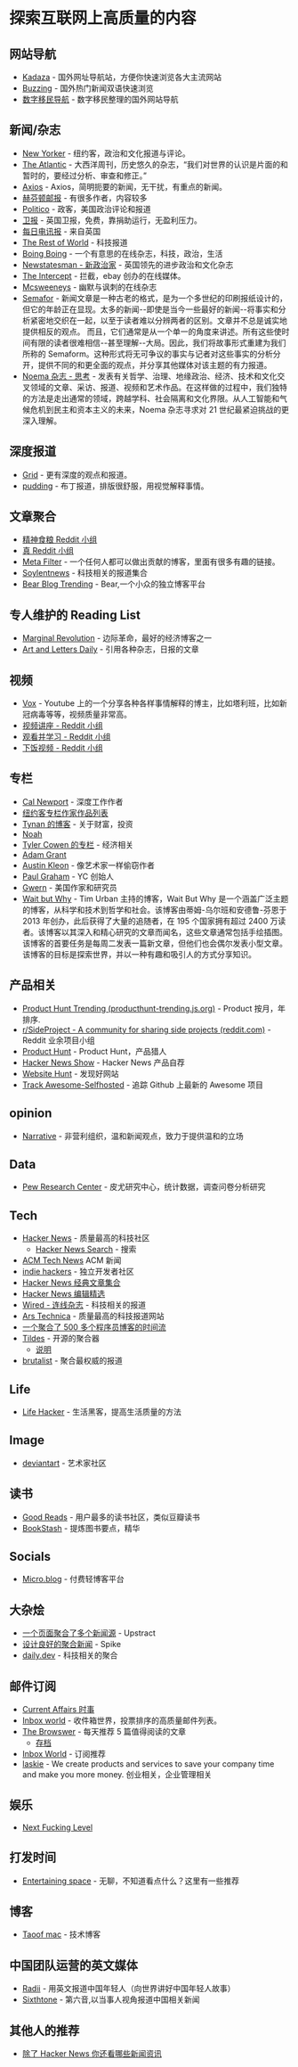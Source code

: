 # 探索互联网上高质量的内容

## 网站导航

- [Kadaza](https://www.kadaza.com/) - 国外网址导航站，方便你快速浏览各大主流网站
- [Buzzing](https://www.buzzing.cc) - 国外热门新闻双语快速浏览
- [数字移民导航](https://shuziyimin.org/) - 数字移民整理的国外网站导航

## 新闻/杂志

- [New Yorker](https://www.newyorker.com/) - 纽约客，政治和文化报道与评论。
- [The Atlantic](https://www.theatlantic.com/) - 大西洋周刊，历史悠久的杂志，“我们对世界的认识是片面的和暂时的，要经过分析、审查和修正。”
- [Axios](https://www.axios.com/) - Axios，简明扼要的新闻，无干扰，有重点的新闻。
- [赫芬顿邮报](https://www.huffpost.com/) - 有很多作者，内容较多
- [Politico](https://www.politico.com/) - 政客，美国政治评论和报道
- [卫报](https://www.theguardian.com/) - 英国卫报，免费，靠捐助运行，无盈利压力。
- [每日电讯报](https://www.telegraph.co.uk/) - 来自英国
- [The Rest of World](https://restofworld.org/) - 科技报道
- [Boing Boing](https://boingboing.net/) - 一个有意思的在线杂志，科技，政治，生活
- [Newstatesman - 新政治家](https://www.newstatesman.com/) - 英国领先的进步政治和文化杂志
- [The Intercept](https://theintercept.com/) - 拦截，ebay 创办的在线媒体。
- [Mcsweeneys](https://www.mcsweeneys.net/) - 幽默与讽刺的在线杂志
- [Semafor](https://www.semafor.com/) - 新闻文章是一种古老的格式，是为一个多世纪的印刷报纸设计的，但它的年龄正在显现。太多的新闻--即使是当今一些最好的新闻--将事实和分析紧密地交织在一起，以至于读者难以分辨两者的区别。文章并不总是诚实地提供相反的观点。 而且，它们通常是从一个单一的角度来讲述。所有这些使时间有限的读者很难相信--甚至理解--大局。因此，我们将故事形式重建为我们所称的 Semaform。这种形式将无可争议的事实与记者对这些事实的分析分开，提供不同的和更全面的观点，并分享其他媒体对该主题的有力报道。
- [Noema 杂志 - 思考](https://www.noemamag.com/) - 发表有关哲学、治理、地缘政治、经济、技术和文化交叉领域的文章、采访、报道、视频和艺术作品。在这样做的过程中，我们独特的方法是走出通常的领域，跨越学科、社会隔离和文化界限。从人工智能和气候危机到民主和资本主义的未来，Noema 杂志寻求对 21 世纪最紧迫挑战的更深入理解。

## 深度报道

- [Grid](https://www.grid.news/) - 更有深度的观点和报道。
- [pudding](https://pudding.cool/) - 布丁报道，排版很舒服，用视觉解释事情。

## 文章聚合

- [精神食粮 Reddit 小组](https://old.reddit.com/r/Foodforthought/)
- [真 Reddit 小组](https://old.reddit.com/r/TrueReddit/)
- [Meta Filter](https://www.metafilter.com/) - 一个任何人都可以做出贡献的博客，里面有很多有趣的链接。
- [Soylentnews](https://soylentnews.org/) - 科技相关的报道集合
- [Bear Blog Trending](https://bearblog.dev/discover/) - Bear,一个小众的独立博客平台

## 专人维护的 Reading List

- [Marginal Revolution](https://marginalrevolution.com/) - 边际革命，最好的经济博客之一
- [Art and Letters Daily](https://www.aldaily.com/) - 引用各种杂志，日报的文章

## 视频

- [Vox](https://www.youtube.com/c/Vox/featured) - Youtube 上的一个分享各种各样事情解释的博主，比如塔利班，比如新冠病毒等等，视频质量非常高。
- [视频讲座 - Reddit 小组](https://www.reddit.com/r/lectures/)
- [观看并学习 - Reddit 小组](https://www.reddit.com/r/WatchandLearn/)
- [下饭视频 - Reddit 小组](https://www.reddit.com/r/mealtimevideos/)

## 专栏

- [Cal Newport](https://www.newyorker.com/contributors/cal-newport) - 深度工作作者
- [纽约客专栏作家作品列表](https://www.newyorker.com/news/our-columnists)
- [Tynan 的博客](https://tynan.com/) - 关于财富，投资
- [Noah](https://noahpinion.substack.com/)
- [Tyler Cowen 的专栏](https://www.bloomberg.com/opinion/authors/AS6n2t3d_iA/tyler-cowen) -
  经济相关
- [Adam Grant](https://adamgrant.bulletin.com/)
- [Austin Kleon](https://austinkleon.substack.com/) - 像艺术家一样偷窃作者
- [Paul Graham](http://paulgraham.com/articles.html) - YC 创始人
- [Gwern](https://www.gwern.net/index) - 美国作家和研究员
- [Wait but Why](https://waitbutwhy.com/homepage) - Tim Urban 主持的博客，Wait But Why 是一个涵盖广泛主题的博客，从科学和技术到哲学和社会。该博客由蒂姆-乌尔班和安德鲁-芬恩于 2013 年创办，此后获得了大量的追随者，在 195 个国家拥有超过 2400 万读者。该博客以其深入和精心研究的文章而闻名，这些文章通常包括手绘插图。该博客的首要任务是每周二发表一篇新文章，但他们也会偶尔发表小型文章。该博客的目标是探索世界，并以一种有趣和吸引人的方式分享知识。

## 产品相关

- [Product Hunt Trending (producthunt-trending.js.org)](https://producthunt-trending.js.org/?range=monthly) -
  Product 按月，年排序.
- [r/SideProject - A community for sharing side projects (reddit.com)](https://www.reddit.com/r/SideProject/) - Reddit 业余项目小组
- [Product Hunt](https://www.producthunt.com/) - Product Hunt，产品猎人
- [Hacker News Show](https://news.ycombinator.com/show) - Hacker News 产品自荐
- [Website Hunt](https://www.websitehunt.co/) - 发现好网站
- [Track Awesome-Selfhosted](https://www.trackawesomelist.com) - 追踪 Github 上最新的 Awesome 项目

## opinion

- [Narrative](https://www.narrativesproject.com/) - 非营利组织，温和新闻观点，致力于提供温和的立场

## Data

- [Pew Research Center](https://www.pewresearch.org/) - 皮尤研究中心，统计数据，调查问卷分析研究

## Tech

- [Hacker News](https://news.ycombinator.com/news) - 质量最高的科技社区
  - [Hacker News Search](https://hn.algolia.com/) - 搜索
- [ACM Tech News](https://technews.acm.org) ACM 新闻
- [indie hackers](https://www.indiehackers.com/) - 独立开发者社区
- [Hacker News 经典文章集合](https://hn.lindylearn.io/)
- [Hacker News 编辑精选](https://news.ycombinator.com/invited)
- [Wired - 连线杂志](https://www.wired.com/) - 科技相关的报道
- [Ars Technica](https://arstechnica.com/) - 质量最高的科技报道网站
- [一个聚合了 500 多个程序员博客的时间流](https://engineeringblogs.xyz/)
- [Tildes](https://tildes.net/) - 开源的聚合器
  - [说明](https://blog.tildes.net/announcing-tildes)
- [brutalist](https://brutalist.report/) - 聚合最权威的报道

## Life

- [Life Hacker](https://lifehacker.com/) - 生活黑客，提高生活质量的方法

## Image

- [deviantart](https://www.deviantart.com/) - 艺术家社区

## 读书

- [Good Reads](https://www.goodreads.com/) - 用户最多的读书社区，类似豆瓣读书
- [BookStash](https://bookstash.io/) - 提炼图书要点，精华

## Socials

- [Micro.blog](https://micro.blog/) - 付费轻博客平台

## 大杂烩

- [一个页面聚合了多个新闻源](https://upstract.com/) - Upstract
- [设计良好的聚合新闻](https://spike.news/) - Spike
- [daily.dev](https://app.daily.dev) - 科技相关的聚合

## 邮件订阅

- [Current Affairs 时事](https://www.currentaffairs.org/)
- [Inbox world](https://inboxworld.io/) - 收件箱世界，投票排序的高质量邮件列表。
- [The Browswer](https://thebrowser.com/) - 每天推荐 5 篇值得阅读的文章
  - [存档](https://thebrowser.com/archive/)
- [Inbox World](https://inboxworld.io/) - 订阅推荐
- [laskie](https://laskie.substack.com/) - We create products and services to
  save your company time and make you more money. 创业相关，企业管理相关

## 娱乐

- [Next Fucking Level](https://twitter.com/nextfukinglevel)

## 打发时间

- [Entertaining space](https://entertaining.space/) - 无聊，不知道看点什么？这里有一些推荐

## 博客

- [Taoof mac](https://taoofmac.com/) - 技术博客

## 中国团队运营的英文媒体

- [Radii](https://radii.co/about) - 用英文报道中国年轻人（向世界讲好中国年轻人故事）
- [Sixthtone](https://www.sixthtone.com/) - 第六音,以当事人视角报道中国相关新闻

## 其他人的推荐

- [除了 Hacker News 你还看哪些新闻资讯](https://news.ycombinator.com/item?id=36175315)
